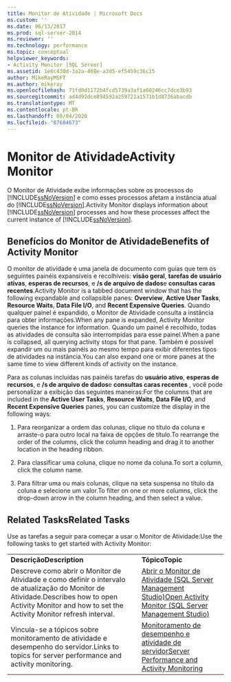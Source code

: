 ```yaml
---
title: Monitor de Atividade | Microsoft Docs
ms.custom: ''
ms.date: 06/13/2017
ms.prod: sql-server-2014
ms.reviewer: ''
ms.technology: performance
ms.topic: conceptual
helpviewer_keywords:
- Activity Monitor [SQL Server]
ms.assetid: 1e6c430d-3a2a-468e-a3d5-ef5459c36c15
author: MikeRayMSFT
ms.author: mikeray
ms.openlocfilehash: 71fd0d1172b4fcd5739a3af1a60246cc7dce3b93
ms.sourcegitcommit: ad4d92dce894592a259721a1571b1d8736abacdb
ms.translationtype: MT
ms.contentlocale: pt-BR
ms.lasthandoff: 08/04/2020
ms.locfileid: "87684673"
---
```

# <a name="activity-monitor"></a><span data-ttu-id="ce805-102">Monitor de Atividade</span><span class="sxs-lookup"><span data-stu-id="ce805-102">Activity Monitor</span></span>
  <span data-ttu-id="ce805-103">O Monitor de Atividade exibe informações sobre os processos do [!INCLUDE[ssNoVersion](../../includes/ssnoversion-md.md)] e como esses processos afetam a instância atual do [!INCLUDE[ssNoVersion](../../includes/ssnoversion-md.md)].</span><span class="sxs-lookup"><span data-stu-id="ce805-103">Activity Monitor displays information about [!INCLUDE[ssNoVersion](../../includes/ssnoversion-md.md)] processes and how these processes affect the current instance of [!INCLUDE[ssNoVersion](../../includes/ssnoversion-md.md)].</span></span>  
  
## <a name="benefits-of-activity-monitor"></a><span data-ttu-id="ce805-104">Benefícios do Monitor de Atividade</span><span class="sxs-lookup"><span data-stu-id="ce805-104">Benefits of Activity Monitor</span></span>  
 <span data-ttu-id="ce805-105">O monitor de atividade é uma janela de documento com guias que tem os seguintes painéis expansíveis e recolhíveis: **visão geral**, **tarefas de usuário ativas**, **esperas de recursos**, e **/s de arquivo de dados**e **consultas caras recentes**.</span><span class="sxs-lookup"><span data-stu-id="ce805-105">Activity Monitor is a tabbed document window that has the following expandable and collapsible panes: **Overview**, **Active User Tasks**, **Resource Waits**, **Data File I/O**, and **Recent Expensive Queries**.</span></span> <span data-ttu-id="ce805-106">Quando qualquer painel é expandido, o Monitor de Atividade consulta a instância para obter informações.</span><span class="sxs-lookup"><span data-stu-id="ce805-106">When any pane is expanded, Activity Monitor queries the instance for information.</span></span> <span data-ttu-id="ce805-107">Quando um painel é recolhido, todas as atividades de consulta são interrompidas para esse painel.</span><span class="sxs-lookup"><span data-stu-id="ce805-107">When a pane is collapsed, all querying activity stops for that pane.</span></span> <span data-ttu-id="ce805-108">Também é possível expandir um ou mais painéis ao mesmo tempo para exibir diferentes tipos de atividades na instância.</span><span class="sxs-lookup"><span data-stu-id="ce805-108">You can also expand one or more panes at the same time to view different kinds of activity on the instance.</span></span>  
  
 <span data-ttu-id="ce805-109">Para as colunas incluídas nas painéis tarefas do **usuário ativo**, **esperas de recursos**, e **/s de arquivo de dados**e **consultas caras recentes** , você pode personalizar a exibição das seguintes maneiras:</span><span class="sxs-lookup"><span data-stu-id="ce805-109">For the columns that are included in the **Active User Tasks**, **Resource Waits**, **Data File I/O**, and **Recent Expensive Queries** panes, you can customize the display in the following ways:</span></span>  
  
1.  <span data-ttu-id="ce805-110">Para reorganizar a ordem das colunas, clique no título da coluna e arraste-o para outro local na faixa de opções de título.</span><span class="sxs-lookup"><span data-stu-id="ce805-110">To rearrange the order of the columns, click the column heading and drag it to another location in the heading ribbon.</span></span>  
  
2.  <span data-ttu-id="ce805-111">Para classificar uma coluna, clique no nome da coluna.</span><span class="sxs-lookup"><span data-stu-id="ce805-111">To sort a column, click the column name.</span></span>  
  
3.  <span data-ttu-id="ce805-112">Para filtrar uma ou mais colunas, clique na seta suspensa no título da coluna e selecione um valor.</span><span class="sxs-lookup"><span data-stu-id="ce805-112">To filter on one or more columns, click the drop-down arrow in the column heading, and then select a value.</span></span>  
  
## <a name="related-tasks"></a><span data-ttu-id="ce805-113">Related Tasks</span><span class="sxs-lookup"><span data-stu-id="ce805-113">Related Tasks</span></span>  
 <span data-ttu-id="ce805-114">Use as tarefas a seguir para começar a usar o Monitor de Atividade:</span><span class="sxs-lookup"><span data-stu-id="ce805-114">Use the following tasks to get started with Activity Monitor:</span></span>  
  
|||  
|-|-|  
|<span data-ttu-id="ce805-115">**Descrição**</span><span class="sxs-lookup"><span data-stu-id="ce805-115">**Description**</span></span>|<span data-ttu-id="ce805-116">**Tópico**</span><span class="sxs-lookup"><span data-stu-id="ce805-116">**Topic**</span></span>|  
|<span data-ttu-id="ce805-117">Descreve como abrir o Monitor de Atividade e como definir o intervalo de atualização do Monitor de Atividade.</span><span class="sxs-lookup"><span data-stu-id="ce805-117">Describes how to open Activity Monitor and how to set the Activity Monitor refresh interval.</span></span>|[<span data-ttu-id="ce805-118">Abrir o Monitor de Atividade &#40;SQL Server Management Studio&#41;</span><span class="sxs-lookup"><span data-stu-id="ce805-118">Open Activity Monitor &#40;SQL Server Management Studio&#41;</span></span>](../performance-monitor/open-activity-monitor-sql-server-management-studio.md)|  
|<span data-ttu-id="ce805-119">Vincula-se a tópicos sobre monitoramento de atividade e desempenho do servidor.</span><span class="sxs-lookup"><span data-stu-id="ce805-119">Links to topics for server performance and activity monitoring.</span></span>|[<span data-ttu-id="ce805-120">Monitoramento de desempenho e atividade de servidor</span><span class="sxs-lookup"><span data-stu-id="ce805-120">Server Performance and Activity Monitoring</span></span>](../performance/server-performance-and-activity-monitoring.md)|  
  
  

